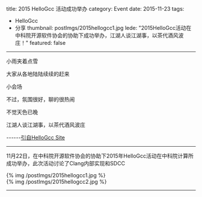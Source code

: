 title: 2015 HelloGcc 活动成功举办
category: Event
date: 2015-11-23
tags:
- HelloGcc
- 分享
thumbnail: postImgs/2015hellogcc1.jpg
lede: "2015HelloGcc活动在中科院开源软件协会的协助下成功举办，江湖人谈江湖事，以茶代酒风波庄！"
featured: false
---

小雨夹着点雪

大家从各地陆陆续续的赶来

小会场

不过，氛围很好，聊的很热闹

不觉天色已晚

江湖人谈江湖事，以茶代酒风波庄

------[引自HelloGcc Site](http://www.hellogcc.org/?p=34219)

<hr/>

11月22日，在中科院开源软件协会的协助下2015年HelloGcc活动在中科院计算所成功举办，此次活动讨论了Clang内部实现和SDCC
<div class="post-img"    >
{% img  /postImgs/2015hellogcc1.jpg  %}
</div>
<div class="post-img"   >
{% img  /postImgs/2015hellogcc2.jpg  %}
</div>

<hr/>


